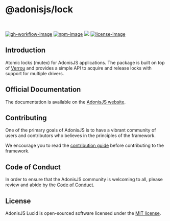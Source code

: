# @adonisjs/lock

<br />

[![gh-workflow-image]][gh-workflow-url] [![npm-image]][npm-url] ![][typescript-image] [![license-image]][license-url]

## Introduction
Atomic locks (mutex) for AdonisJS applications. The package is built on top of [Verrou](https://github.com/Julien-R44/verrou) and provides a simple API to acquire and release locks with support for multiple drivers.

## Official Documentation
The documentation is available on the [AdonisJS website](https://docs.adonisjs.com/guides/locks).

## Contributing
One of the primary goals of AdonisJS is to have a vibrant community of users and contributors who believes in the principles of the framework.

We encourage you to read the [contribution guide](https://github.com/adonisjs/.github/blob/main/docs/CONTRIBUTING.md) before contributing to the framework.

## Code of Conduct
In order to ensure that the AdonisJS community is welcoming to all, please review and abide by the [Code of Conduct](https://github.com/adonisjs/.github/blob/main/docs/CODE_OF_CONDUCT.md).

## License
AdonisJS Lucid is open-sourced software licensed under the [MIT license](LICENSE.md).

[gh-workflow-image]: https://img.shields.io/github/actions/workflow/status/adonisjs/lock/test.yml?style=for-the-badge
[gh-workflow-url]: https://github.com/adonisjs/lock/actions/workflows/test.yml "Github action"

[npm-image]: https://img.shields.io/npm/v/@adonisjs/lock/latest.svg?style=for-the-badge&logo=npm
[npm-url]: https://www.npmjs.com/package/@adonisjs/lock/v/latest "npm"

[typescript-image]: https://img.shields.io/badge/Typescript-294E80.svg?style=for-the-badge&logo=typescript

[license-url]: LICENSE.md
[license-image]: https://img.shields.io/github/license/adonisjs/lock?style=for-the-badge
